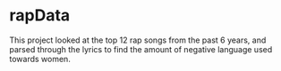 # rapData

This project looked at the top 12 rap songs from the past 6 years, and parsed through the lyrics to find the amount of negative language used towards women. 
